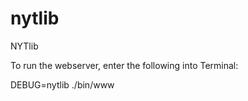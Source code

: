 nytlib
======

NYTlib


To run the webserver, enter the following into Terminal:

 DEBUG=nytlib ./bin/www
